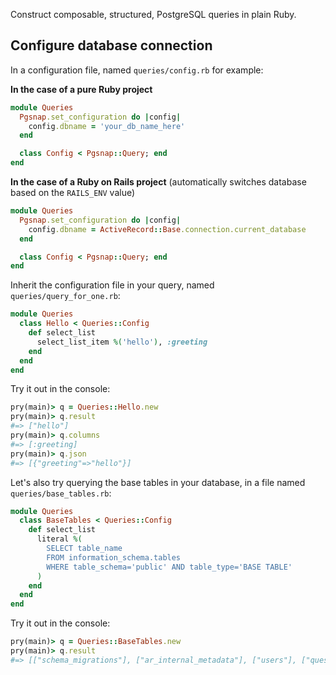 Construct composable, structured, PostgreSQL queries in plain Ruby.

## Configure database connection

In a configuration file, named `queries/config.rb` for example:

<strong>In the case of a pure Ruby project</strong>

```ruby
module Queries
  Pgsnap.set_configuration do |config|
    config.dbname = 'your_db_name_here'
  end

  class Config < Pgsnap::Query; end
end
```

<strong>In the case of a Ruby on Rails project</strong> (automatically switches
database based on the `RAILS_ENV` value)

```ruby
module Queries
  Pgsnap.set_configuration do |config|
    config.dbname = ActiveRecord::Base.connection.current_database
  end

  class Config < Pgsnap::Query; end
end
```

Inherit the configuration file in your query, named `queries/query_for_one.rb`:

```ruby
module Queries
  class Hello < Queries::Config
    def select_list
      select_list_item %('hello'), :greeting
    end
  end
end
```

Try it out in the console:

```ruby
pry(main)> q = Queries::Hello.new
pry(main)> q.result
#=> ["hello"]
pry(main)> q.columns
#=> [:greeting]
pry(main)> q.json
#=> [{"greeting"=>"hello"}]
```

Let's also try querying the base tables in your database, in a file named
`queries/base_tables.rb`:

```ruby
module Queries
  class BaseTables < Queries::Config
    def select_list
      literal %(
        SELECT table_name
        FROM information_schema.tables
        WHERE table_schema='public' AND table_type='BASE TABLE'
      )
    end
  end
end
```

Try it out in the console:

```ruby
pry(main)> q = Queries::BaseTables.new
pry(main)> q.result
#=> [["schema_migrations"], ["ar_internal_metadata"], ["users"], ["questions"],["learning_units"]]
```
